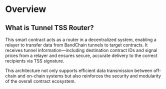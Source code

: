 # Overview

## What is Tunnel TSS Router?

This smart contract acts as a router in a decentralized system, enabling a relayer to transfer data from BandChain tunnels to target contracts. It receives tunnel information—including destination contract IDs and signal prices from a relayer and ensures secure, accurate delivery to the correct recipients via TSS signature.

This architecture not only supports efficient data transmission between off-chain and on-chain systems but also reinforces the security and modularity of the overall contract ecosystem.
